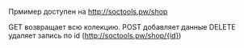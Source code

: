 Прмимер доступен на http://soctools.pw/shop

GET возвращает всю колекцию.
POST добавляет данные
DELETE удаляет запись по id (http://soctools.pw/shop/{id})

